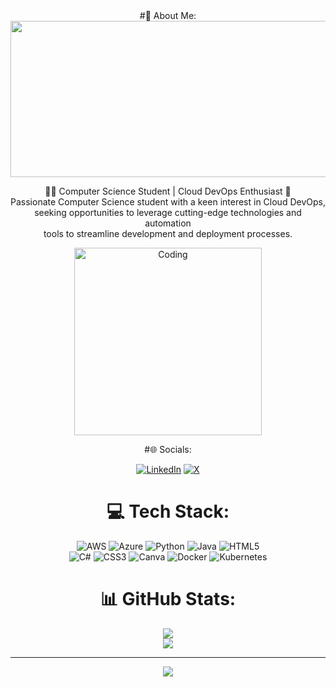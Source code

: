 <div align="center">
#💫 About Me:
  
<img src="https://user-images.githubusercontent.com/74038190/241765440-80728820-e06b-4f96-9c9e-9df46f0cc0a5.gif" width="980" height="250">

👨‍💻 Computer Science Student | Cloud DevOps Enthusiast 🦾<br>
Passionate Computer Science student with a keen interest in Cloud DevOps,<br>
seeking opportunities to leverage cutting-edge technologies and automation <br>
tools to streamline development and deployment processes.<br>


<img align="center" alt="Coding" width="300" src="https://i.redd.it/n8agw6z2smyb1.gif">

  
#🌐 Socials:

[![LinkedIn](https://img.shields.io/badge/LinkedIn-%230077B5.svg?logo=linkedin&logoColor=white)](https://linkedin.com/in/RishvanthM)  [![X](https://img.shields.io/badge/X-black.svg?logo=X&logoColor=white)](https://x.com/@rishvanth_m)


# 💻 Tech Stack:
![AWS](https://img.shields.io/badge/AWS-%23FF9900.svg?style=for-the-badge&logo=amazon-aws&logoColor=white) ![Azure](https://img.shields.io/badge/azure-%230072C6.svg?style=for-the-badge&logo=microsoftazure&logoColor=white) ![Python](https://img.shields.io/badge/python-3670A0?style=for-the-badge&logo=python&logoColor=ffdd54) ![Java](https://img.shields.io/badge/java-%23ED8B00.svg?style=for-the-badge&logo=openjdk&logoColor=white) ![HTML5](https://img.shields.io/badge/html5-%23E34F26.svg?style=for-the-badge&logo=html5&logoColor=white)<br>
![C#](https://img.shields.io/badge/c%23-%23239120.svg?style=for-the-badge&logo=csharp&logoColor=white) ![CSS3](https://img.shields.io/badge/css3-%231572B6.svg?style=for-the-badge&logo=css3&logoColor=white) ![Canva](https://img.shields.io/badge/Canva-%2300C4CC.svg?style=for-the-badge&logo=Canva&logoColor=white) ![Docker](https://img.shields.io/badge/docker-%230db7ed.svg?style=for-the-badge&logo=docker&logoColor=white) ![Kubernetes](https://img.shields.io/badge/kubernetes-%23326ce5.svg?style=for-the-badge&logo=kubernetes&logoColor=white)

# 📊 GitHub Stats:
  
![](https://github-readme-streak-stats.herokuapp.com/?user=rishvanth-dyn&theme=nightowl&hide_border=false)<br/>
![](https://github-readme-stats.vercel.app/api/top-langs/?username=rishvanth-dyn&theme=nightowl&hide_border=false&include_all_commits=true&count_private=true&layout=compact)

---
[![](https://visitcount.itsvg.in/api?id=rishvanth-dyn&icon=1&color=0)](https://visitcount.itsvg.in)



<!-- Proudly created with GPRM ( https://gprm.itsvg.in ) -->
</div>

